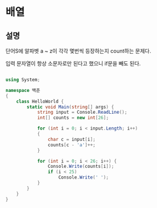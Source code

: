 # 배열

## 설명

단어S에 알파벳 a ~ z이 각각 몇번씩 등장하는지 count하는 문제다.

입력 문자열이 항상 소문자로만 된다고 했으니 if문을 빼도 된다.

```cs

using System;

namespace 백준
{    
    class HelloWorld {
        static void Main(string[] args) {
            string input = Console.ReadLine();
            int[] counts = new int[26];

            for (int i = 0; i < input.Length; i++)
            {
                char c = input[i];
                counts[c - 'a']++;
            }

            for (int i = 0; i < 26; i++) {
                Console.Write(counts[i]);
                if (i < 25)
                    Console.Write(' ');
            }
        }
    }
}

```

